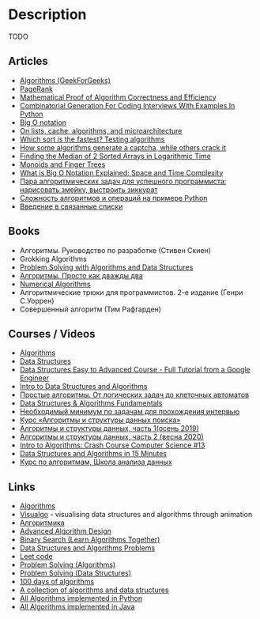 # Description

TODO


## Articles

- [Algorithms (GeekForGeeks)](https://www.geeksforgeeks.org/fundamentals-of-algorithms/?ref=shm)
- [PageRank](https://en.wikipedia.org/wiki/PageRank)
- [Mathematical Proof of Algorithm Correctness and Efficiency](https://stackabuse.com/mathematical-proof-of-algorithm-correctness-and-efficiency/)
- [Combinatorial Generation For Coding Interviews With Examples In Python](https://sahandsaba.com/combinatorial-generation-for-coding-interviews-in-python.html)
- [Big O notation](https://en.wikipedia.org/wiki/Big_O_notation)
- [On lists, cache, algorithms, and microarchitecture](https://paweldziepak.dev/2019/05/02/on-lists-cache-algorithms-and-microarchitecture/)
- [Which sort is the fastest? Testing algorithms](https://proglib.io/p/sort)
- [How some algorithms generate a captcha, while others crack it](https://proglib.io/p/lomay-menya-polnostyu-kak-odni-algoritmy-generiruyut-kapchu-a-drugie-ee-vzlamyvayut-2020-03-05)
- [Finding the Median of 2 Sorted Arrays in Logarithmic Time](https://medium.com/@hazemu/finding-the-median-of-2-sorted-arrays-in-logarithmic-time-1d3f2ecbeb46)
- [Monoids and Finger Trees](https://apfelmus.nfshost.com/articles/monoid-fingertree.html)
- [What is Big O Notation Explained: Space and Time Complexity](https://www.freecodecamp.org/news/big-o-notation-why-it-matters-and-why-it-doesnt-1674cfa8a23c/)
- [Пара алгоритмических задач для успешного программиста: нарисовать змейку, выстроить зиккурат](https://proglib.io/p/para-algoritmicheskih-zadach-dlya-uspeshnogo-programmista-narisovat-zmeyku-vystroit-zikkurat-2020-04-19)
- [Сложность алгоритмов и операций на примере Python](https://proglib.io/p/slozhnost-algoritmov-i-operaciy-na-primere-python-2020-11-03)
- [Введение в связанные списки](https://tproger.ru/translations/introduction-to-linked-lists/)


## Books

- Алгоритмы. Руководство по разработке (Стивен Скиен)
- Grokking Algorithms
- [Problem Solving with Algorithms and Data Structures](https://aliev.github.io/runestone)
- [Алгоритмы. Просто как дважды два](https://1lib.eu/book/2881801/bdf9dc?regionChanged=&redirect=537745)
- [Numerical Algorithms](http://people.csail.mit.edu/jsolomon/share/book/numerical_book.pdf)
- Алгоритмические трюки для программистов. 2-е издание (Генри С.Уоррен)
- Совершенный алгоритм (Тим Рафгарден)


## Courses / Videos

- [Algorithms](https://www.coursera.org/specializations/algorithms)
- [Data Structures](https://www.youtube.com/playlist?list=PL2_aWCzGMAwI3W_JlcBbtYTwiQSsOTa6P)
- [Data Structures Easy to Advanced Course - Full Tutorial from a Google Engineer](https://www.youtube.com/watch?v=RBSGKlAvoiM)
- [Intro to Data Structures and Algorithms](https://www.udacity.com/course/data-structures-and-algorithms-in-python--ud513)
- [Простые алгоритмы. От логических задач до клеточных автоматов](https://foxford.ru/courses/2491/landing)
- [Data Structures & Algorithms Fundamentals](https://youtube.com/playlist?list=PLxQ8cCJ6LyOZHhAjIYrEFWcfYdyJl5VYf)
- [Необходимый минимум по задачам для прохождения интервью](https://youtube.com/playlist?list=PLxo8h22u0O-gKD5rTtDOuqUb7jku_et8b)
- [Курс «Алгоритмы и структуры данных поиска»](https://youtube.com/playlist?list=PLJOzdkh8T5koEPv-R5W0ovmL_T2BjB1HX)
- [Алгоритмы и структуры данных, часть 1(осень 2019)](https://youtube.com/playlist?list=PLlb7e2G7aSpTZN_zRrbpVJUvB-pTuM_VL)
- [Алгоритмы и структуры данных, часть 2 (весна 2020)](https://youtube.com/playlist?list=PLlb7e2G7aSpRMDLGXOYutKAsDc6rrIrbl)
- [Intro to Algorithms: Crash Course Computer Science #13](https://youtu.be/rL8X2mlNHPM)
- [Data Structures and Algorithms in 15 Minutes](https://youtu.be/oz9cEqFynHU)
- [Курс по алгоритмам, Школа анализа данных](https://youtube.com/playlist?list=PLJOzdkh8T5koY39DBaUhD7_GlOfcMJqyZ)


## Links

- [Algorithms](http://e-maxx.ru/algo/)
- [Visualgo](https://visualgo.net/en) - visualising data structures and algorithms through animation
- [Алгоритмика](https://ru.algorithmica.org/)
- [Advanced Algorithm Design](https://www.cs.princeton.edu/courses/archive/fall13/cos521/)
- [Binary Search (Learn Algorithms Together)](https://binarysearch.com/)
- [Data Structures and Algorithms Problems](https://www.techiedelight.com/data-structures-and-algorithms-problems/)
- [Leet code](https://leetcode.com/)
- [Problem Solving (Algorithms)](https://www.hackerrank.com/domains/algorithms)
- [Problem Solving (Data Structures)](https://www.hackerrank.com/domains/data-structures)
- [100 days of algorithms](https://github.com/coells/100days)
- [A collection of algorithms and data structures ](https://github.com/williamfiset/Algorithms)
- [All Algorithms implemented in Python](https://github.com/TheAlgorithms/Python)
- [All Algorithms implemented in Java](https://github.com/TheAlgorithms/Java)
